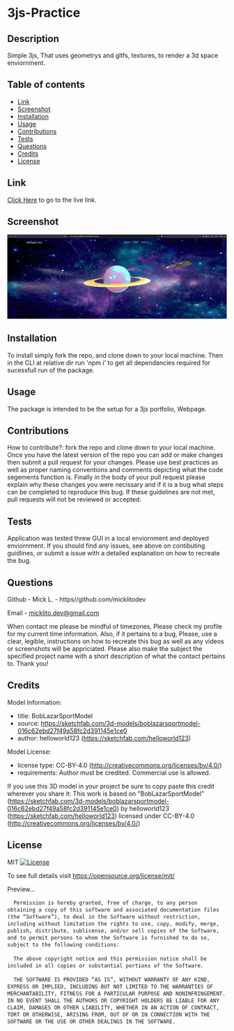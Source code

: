 # 3js-Practice

## Description

Simple 3js, That uses geometrys and gltfs, textures, to render a 3d space enviornment.

## Table of contents

- [ Link ](#link)
- [ Screenshot ](#screenshot)
- [ Installation ](#installation)
- [ Usage ](#usage)
- [ Contributions ](#contributions)
- [ Tests ](#tests)
- [ Questions ](#questions)
- [ Credits ](#credits)
- [ License ](#license)

## Link

[Click Here](https://3js-practice-6adg9tozt-micklitodev.vercel.app/) to go to the live link.

## Screenshot

![image](/assets/3jspss.png)

## Installation

To install simply fork the repo, and clone down to your local machine. Then in the CLI at relative dir run 'npm i' to get all dependancies required for sucessfull run of the package.

## Usage

The package is intended to be the setup for a 3js portfolio, Webpage.

## Contributions

How to contribute?:
fork the repo and clone down to your local machine. Once you have the latest version of the repo you can add or make changes then submit a pull request for your changes. Please use best practices as well as proper naming conventions and comments depicting what the code segements function is. Finally in the body of your pull request please explain why these changes you were necissary and if it is a bug what steps can be completed to reproduce this bug. If these guidelines are not met, pull requests will not be reviewed or accepted.

## Tests

Application was tested threw GUI in a local enviornment and deployed enviornment. If you should find any issues, see above on contibuting guidlines, or submit a issue with a detailed explanation on how to recreate the bug.

## Questions

Github - Mick L. - https//github.com/micklitodev

Email - micklito.dev@gmail.com

When contact me please be mindful of timezones, Please check my profile for my
current time information. Also, if it pertains to a bug, Please, use a clear,
legible, instructions on how to recreate this bug as well as any videos or
screenshots will be appriciated. Please also make the subject the specified project
name with a short description of what the contact pertains to. Thank you!

## Credits

Model Information:
* title:	BobLazarSportModel
* source:	https://sketchfab.com/3d-models/boblazarsportmodel-016c62ebd27f49a58fc2d391145e1ce0
* author:	helloworld123 (https://sketchfab.com/helloworld123)

Model License:
* license type:	CC-BY-4.0 (http://creativecommons.org/licenses/by/4.0/)
* requirements:	Author must be credited. Commercial use is allowed.

If you use this 3D model in your project be sure to copy paste this credit wherever you share it:
This work is based on "BobLazarSportModel" (https://sketchfab.com/3d-models/boblazarsportmodel-016c62ebd27f49a58fc2d391145e1ce0) by helloworld123 (https://sketchfab.com/helloworld123) licensed under CC-BY-4.0 (http://creativecommons.org/licenses/by/4.0/)
## License

MIT [![License](https://img.shields.io/badge/license-MIT-green)](./LICENSE)

To see full details visit https://opensource.org/license/mit/

Preview...

      Permission is hereby granted, free of charge, to any person obtaining a copy of this software and associated documentation files (the “Software”), to deal in the Software without restriction, including without limitation the rights to use, copy, modify, merge, publish, distribute, sublicense, and/or sell copies of the Software, and to permit persons to whom the Software is furnished to do so, subject to the following conditions:

      The above copyright notice and this permission notice shall be included in all copies or substantial portions of the Software.

      THE SOFTWARE IS PROVIDED “AS IS”, WITHOUT WARRANTY OF ANY KIND, EXPRESS OR IMPLIED, INCLUDING BUT NOT LIMITED TO THE WARRANTIES OF MERCHANTABILITY, FITNESS FOR A PARTICULAR PURPOSE AND NONINFRINGEMENT. IN NO EVENT SHALL THE AUTHORS OR COPYRIGHT HOLDERS BE LIABLE FOR ANY CLAIM, DAMAGES OR OTHER LIABILITY, WHETHER IN AN ACTION OF CONTRACT, TORT OR OTHERWISE, ARISING FROM, OUT OF OR IN CONNECTION WITH THE SOFTWARE OR THE USE OR OTHER DEALINGS IN THE SOFTWARE.
